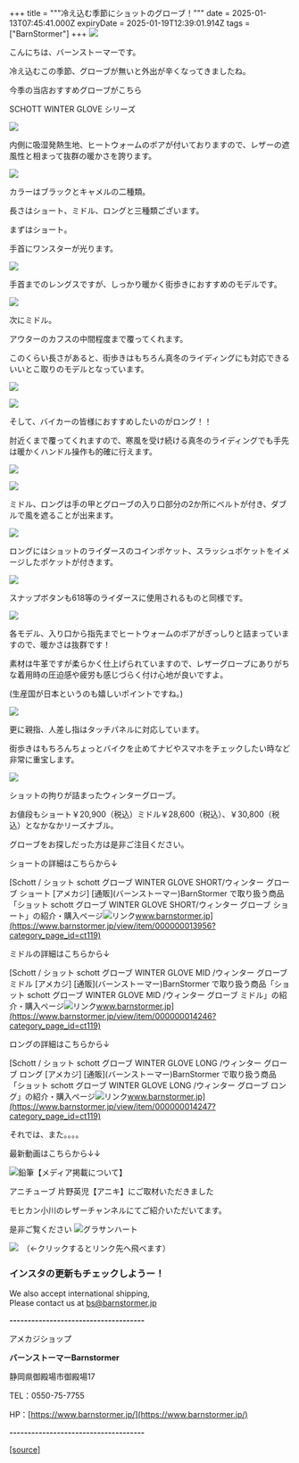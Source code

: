 +++
title = """冷え込む季節にショットのグローブ！"""
date = 2025-01-13T07:45:41.000Z
expiryDate = 2025-01-19T12:39:01.914Z
tags = ["BarnStormer"]
+++
[![](https://stat.ameba.jp/user_images/20231023/16/barnstormer-go/b2/03/p/o0420015015354743273.png)](https://ameblo.jp/barnstormer-go/entry-12825670498.html)

こんにちは、バーンストーマーです。

冷え込むこの季節、グローブが無いと外出が辛くなってきましたね。

今季の当店おすすめグローブがこちら

SCHOTT WINTER GLOVE シリーズ

[![](https://stat.ameba.jp/user_images/20250113/13/barnstormer-go/a3/48/j/o0700046615532670371.jpg)](https://stat.ameba.jp/user_images/20250113/13/barnstormer-go/a3/48/j/o0700046615532670371.jpg)

内側に吸湿発熱生地、ヒートウォームのボアが付いておりますので、レザーの遮風性と相まって抜群の暖かさを誇ります。

[![](https://stat.ameba.jp/user_images/20250113/13/barnstormer-go/7c/6d/j/o0700046615532670372.jpg)](https://stat.ameba.jp/user_images/20250113/13/barnstormer-go/7c/6d/j/o0700046615532670372.jpg)

カラーはブラックとキャメルの二種類。

長さはショート、ミドル、ロングと三種類ございます。

まずはショート。

手首にワンスターが光ります。

[![](https://stat.ameba.jp/user_images/20250113/13/barnstormer-go/1f/9b/j/o0466070015532670396.jpg)](https://stat.ameba.jp/user_images/20250113/13/barnstormer-go/1f/9b/j/o0466070015532670396.jpg)

手首までのレングスですが、しっかり暖かく街歩きにおすすめのモデルです。

[![](https://stat.ameba.jp/user_images/20250113/13/barnstormer-go/64/d1/j/o0466070015532670383.jpg)](https://stat.ameba.jp/user_images/20250113/13/barnstormer-go/64/d1/j/o0466070015532670383.jpg)

次にミドル。

アウターのカフスの中間程度まで覆ってくれます。

このくらい長さがあると、街歩きはもちろん真冬のライディングにも対応できるいいとこ取りのモデルとなっています。

[![](https://stat.ameba.jp/user_images/20250113/13/barnstormer-go/59/69/j/o0466070015532670401.jpg)](https://stat.ameba.jp/user_images/20250113/13/barnstormer-go/59/69/j/o0466070015532670401.jpg)

[![](https://stat.ameba.jp/user_images/20250113/13/barnstormer-go/5f/5f/j/o0466070015532670379.jpg)](https://stat.ameba.jp/user_images/20250113/13/barnstormer-go/5f/5f/j/o0466070015532670379.jpg)

そして、バイカーの皆様におすすめしたいのがロング！！

肘近くまで覆ってくれますので、寒風を受け続ける真冬のライディングでも手先は暖かくハンドル操作も的確に行えます。

[![](https://stat.ameba.jp/user_images/20250113/13/barnstormer-go/12/2f/j/o0466070015532670403.jpg)](https://stat.ameba.jp/user_images/20250113/13/barnstormer-go/12/2f/j/o0466070015532670403.jpg)

[![](https://stat.ameba.jp/user_images/20250113/13/barnstormer-go/f9/83/j/o0466070015532670377.jpg)](https://stat.ameba.jp/user_images/20250113/13/barnstormer-go/f9/83/j/o0466070015532670377.jpg)

ミドル、ロングは手の甲とグローブの入り口部分の2か所にベルトが付き、ダブルで風を遮ることが出来ます。

[![](https://stat.ameba.jp/user_images/20250113/13/barnstormer-go/11/50/j/o0466070015532670413.jpg)](https://stat.ameba.jp/user_images/20250113/13/barnstormer-go/11/50/j/o0466070015532670413.jpg)

ロングにはショットのライダースのコインポケット、スラッシュポケットをイメージしたポケットが付きます。

[![](https://stat.ameba.jp/user_images/20250113/13/barnstormer-go/de/fb/j/o0466070015532670387.jpg)](https://stat.ameba.jp/user_images/20250113/13/barnstormer-go/de/fb/j/o0466070015532670387.jpg)

スナップボタンも618等のライダースに使用されるものと同様です。

[![](https://stat.ameba.jp/user_images/20250113/13/barnstormer-go/c4/62/j/o0466070015532670385.jpg)](https://stat.ameba.jp/user_images/20250113/13/barnstormer-go/c4/62/j/o0466070015532670385.jpg)

各モデル、入り口から指先までヒートウォームのボアがぎっしりと詰まっていますので、暖かさは抜群です！

素材は牛革ですが柔らかく仕上げられていますので、レザーグローブにありがちな着用時の圧迫感や疲労も感じづらく付け心地が良いですよ。

(生産国が日本というのも嬉しいポイントですね。)

[![](https://stat.ameba.jp/user_images/20250113/13/barnstormer-go/4b/a9/j/o0466070015532670389.jpg)](https://stat.ameba.jp/user_images/20250113/13/barnstormer-go/4b/a9/j/o0466070015532670389.jpg)

更に親指、人差し指はタッチパネルに対応しています。

街歩きはもちろんちょっとバイクを止めてナビやスマホをチェックしたい時など非常に重宝します。

[![](https://stat.ameba.jp/user_images/20250113/13/barnstormer-go/38/83/j/o0466070015532670395.jpg)](https://stat.ameba.jp/user_images/20250113/13/barnstormer-go/38/83/j/o0466070015532670395.jpg)

ショットの拘りが詰まったウィンターグローブ。

お値段もショート￥20,900（税込）ミドル￥28,600（税込）、￥30,800（税込）となかなかリーズナブル。

グローブをお探しだった方は是非ご注目ください。

ショートの詳細はこちらから↓

[Schott / ショット schott グローブ WINTER GLOVE SHORT/ウィンター グローブ ショート \[アメカジ\] \[通販\](バーンストーマー)BarnStormer で取り扱う商品「ショット schott グローブ WINTER GLOVE SHORT/ウィンター グローブ ショート」の紹介・購入ページ![リンク](https://c.stat100.ameba.jp/ameblo/symbols/v3.20.0/svg/gray/editor_link.svg)www.barnstormer.jp](https://www.barnstormer.jp/view/item/000000013956?category_page_id=ct119)

ミドルの詳細はこちらから↓

[Schott / ショット schott グローブ WINTER GLOVE MID /ウィンター グローブ ミドル \[アメカジ\] \[通販\](バーンストーマー)BarnStormer で取り扱う商品「ショット schott グローブ WINTER GLOVE MID /ウィンター グローブ ミドル」の紹介・購入ページ![リンク](https://c.stat100.ameba.jp/ameblo/symbols/v3.20.0/svg/gray/editor_link.svg)www.barnstormer.jp](https://www.barnstormer.jp/view/item/000000014246?category_page_id=ct119)

ロングの詳細はこちらから↓

[Schott / ショット schott グローブ WINTER GLOVE LONG /ウィンター グローブ ロング \[アメカジ\] \[通販\](バーンストーマー)BarnStormer で取り扱う商品「ショット schott グローブ WINTER GLOVE LONG /ウィンター グローブ ロング」の紹介・購入ページ![リンク](https://c.stat100.ameba.jp/ameblo/symbols/v3.20.0/svg/gray/editor_link.svg)www.barnstormer.jp](https://www.barnstormer.jp/view/item/000000014247?category_page_id=ct119)

それでは、また。。。。

最新動画はこちらから↓↓

![鉛筆](https://stat100.ameba.jp/blog/ucs/img/char/char3/519.png)【メディア掲載について】

アニチューブ 片野英児【アニキ】にご取材いただきました

モヒカン小川のレザーチャンネルにてご紹介いただいてます。

是非ご覧ください ![グラサンハート](https://stat100.ameba.jp/blog/ucs/img/char/char3/148.png)

[![](https://stat.ameba.jp/user_images/20230412/16/barnstormer-go/6a/23/p/o0108010815269242493.png)](https://www.instagram.com/barnstormer_daily/)　（←クリックするとリンク先へ飛べます）

### インスタの更新もチェックしようー！

We also accept international shipping,  
Please contact us at bs@barnstormer.jp

**\-------------------------------------**

アメカジショップ

**バーンストーマーBarnstormer**

静岡県御殿場市御殿場17

TEL：0550-75-7755

HP：[https://www.barnstormer.jp/](https://www.barnstormer.jp/)

**\-------------------------------------**

[[source]](https://ameblo.jp/barnstormer-go/entry-12882282429.html)
